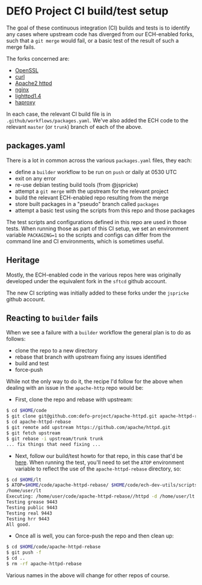 
# DEfO Project CI build/test setup

The goal of these continuous integration (CI) builds and tests is to identify
any cases where upstream code has diverged from our ECH-enabled forks, such
that a ``git merge`` would fail, or a basic test of the result of such a
merge fails.

The forks concerned are:

- [OpenSSL](https://github.com/defo-project/openssl)
- [curl](https://github.com/defo-project/curl)
- [Apache2 httpd](https://github.com/defo-project/apache-httpd)
- [nginx](https://github.com/defo-project/nginx)
- [lighttpd1.4](https://github.com/defo-project/lighttpd1.4)
- [haproxy](https://github.com/defo-project/haproxy)

In each case, the relevant CI build file is in
``.github/workflows/packages.yaml``. We've also added the ECH code to the
relevant ``master`` (or ``trunk``) branch of each of the above.

## packages.yaml

There is a lot in common across the various ``packages.yaml`` files, they each:

- define a ``builder`` workflow to be run on ``push`` or daily at 0530 UTC
- exit on any error
- re-use debian testing build tools (from @jspricke)
- attempt a ``git merge`` with the upstream for the relevant project
- build the relevant ECH-enabled repo resulting from the merge
- store built packages in a "pseudo" branch called ``packages``
- attempt a basic test using the scripts from this repo and those packages

The test scripts and configurations defined in this repo are used
in those tests. When running those as part of this CI setup, we set
an environment variable ``PACKAGING=1`` so the scripts and configs
can differ from the command line and CI environments, which is
sometimes useful.

## Heritage

Mostly, the ECH-enabled code in the various repos here was originally developed
under the equivalent fork in the ``sftcd`` github account.

The new CI scripting was initially added to these forks under the ``jspricke``
github account.

## Reacting to ``builder`` fails

When we see a failure with a ``builder`` workflow the general plan is to
do as follows:

- clone the repo to a new directory
- rebase that branch with upstream fixing any issues identified
- build and test
- force-push

While not the only way to do it, the recipe I'd follow for
the above when dealing with an issue in the ``apache-http``
repo would be:

- First, clone the repo and rebase with upstream:

```bash
$ cd $HOME/code
$ git clone git@github.com:defo-project/apache-httpd.git apache-httpd-rebase
$ cd apache-httpd-rebase
$ git remote add upstream https://github.com/apache/httpd.git
$ git fetch upstream
$ git rebase -i upstream/trunk trunk
... fix things that need fixing ...
```

- Next, follow our build/test howto for that repo, in this case
that'd be [here](apache2.md).
When running the test, you'll need to set the ``ATOP`` environment
variable to reflect the use of the ``apache-httpd-rebase``
directory, so:

```bash
$ cd $HOME/lt
$ ATOP=$HOME/code/apache-httpd-rebase/ $HOME/code/ech-dev-utils/scripts/testapache.sh
/home/user/lt
Executing: /home/user/code/apache-httpd-rebase//httpd -d /home/user/lt -f /home/user/code/ech-dev-utils/configs/apachemin.conf
Testing grease 9443
Testing public 9443
Testing real 9443
Testing hrr 9443
All good.
```

- Once all is well, you can force-push the repo and then
clean up:

```bash
$ cd $HOME/code/apache-httpd-rebase
$ git push -f
$ cd ..
$ rm -rf apache-httpd-rebase
```

Various names in the above will change for other repos of course.


